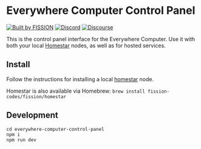 # Everywhere Computer Control Panel

[![Built by FISSION](https://img.shields.io/badge/⌘-Built_by_FISSION-purple.svg)](https://fission.codes) [![Discord](https://img.shields.io/discord/478735028319158273.svg)](https://discord.gg/zAQBDEq) [![Discourse](https://img.shields.io/discourse/https/talk.fission.codes/topics)](https://talk.fission.codes)

This is the control panel interface for the Everywhere Computer. Use it with both your local [Homestar](https://github.com/ipvm-wg/homestar/) nodes, as well as for hosted services.

## Install

Follow the instructions for installing a local [homestar](https://github.com/ipvm-wg/homestar) node.

Homestar is also available via Homebrew: `brew install fission-codes/fission/homestar`

## Development

```shell
cd everywhere-computer-control-panel
npm i
npm run dev
```
